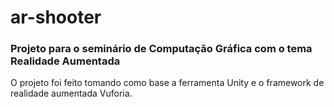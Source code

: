 # ar-shooter

### Projeto para o seminário de Computação Gráfica com o tema Realidade Aumentada

O projeto foi feito tomando como base a ferramenta Unity e o framework de realidade aumentada Vuforia.
